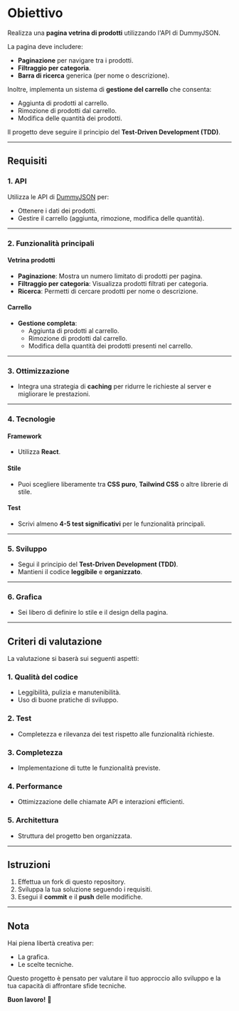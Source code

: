 # Obiettivo  
Realizza una **pagina vetrina di prodotti** utilizzando l'API di DummyJSON.  

La pagina deve includere:  
- **Paginazione** per navigare tra i prodotti.  
- **Filtraggio per categoria**.  
- **Barra di ricerca** generica (per nome o descrizione).  

Inoltre, implementa un sistema di **gestione del carrello** che consenta:  
- Aggiunta di prodotti al carrello.  
- Rimozione di prodotti dal carrello.  
- Modifica delle quantità dei prodotti.  

Il progetto deve seguire il principio del **Test-Driven Development (TDD)**.  

---

## Requisiti  

### 1. API  
Utilizza le API di [DummyJSON](https://dummyjson.com/) per:  
- Ottenere i dati dei prodotti.  
- Gestire il carrello (aggiunta, rimozione, modifica delle quantità).  

---

### 2. Funzionalità principali  

#### **Vetrina prodotti**  
- **Paginazione**: Mostra un numero limitato di prodotti per pagina.  
- **Filtraggio per categoria**: Visualizza prodotti filtrati per categoria.  
- **Ricerca**: Permetti di cercare prodotti per nome o descrizione.  

#### **Carrello**  
- **Gestione completa**:  
  - Aggiunta di prodotti al carrello.  
  - Rimozione di prodotti dal carrello.  
  - Modifica della quantità dei prodotti presenti nel carrello.  

---

### 3. Ottimizzazione  
- Integra una strategia di **caching** per ridurre le richieste al server e migliorare le prestazioni.  

---

### 4. Tecnologie  

#### **Framework**  
- Utilizza **React**.  

#### **Stile**  
- Puoi scegliere liberamente tra **CSS puro**, **Tailwind CSS** o altre librerie di stile.  

#### **Test**  
- Scrivi almeno **4-5 test significativi** per le funzionalità principali.  

---

### 5. Sviluppo  

- Segui il principio del **Test-Driven Development (TDD)**.  
- Mantieni il codice **leggibile** e **organizzato**.  

---

### 6. Grafica  
- Sei libero di definire lo stile e il design della pagina.  

---

## Criteri di valutazione  

La valutazione si baserà sui seguenti aspetti:  

### **1. Qualità del codice**  
- Leggibilità, pulizia e manutenibilità.  
- Uso di buone pratiche di sviluppo.  

### **2. Test**  
- Completezza e rilevanza dei test rispetto alle funzionalità richieste.  

### **3. Completezza**  
- Implementazione di tutte le funzionalità previste.  

### **4. Performance**  
- Ottimizzazione delle chiamate API e interazioni efficienti.  

### **5. Architettura**  
- Struttura del progetto ben organizzata.  

---

## Istruzioni  

1. Effettua un fork di questo repository.  
2. Sviluppa la tua soluzione seguendo i requisiti.  
3. Esegui il **commit** e il **push** delle modifiche.  

---

## Nota  
Hai piena libertà creativa per:  
- La grafica.  
- Le scelte tecniche.  

Questo progetto è pensato per valutare il tuo approccio allo sviluppo e la tua capacità di affrontare sfide tecniche.  

**Buon lavoro!** 🎉  
